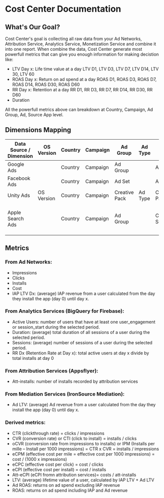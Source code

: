 # Cost Center Documentation

## What's Our Goal?

Cost Center's goal is collecting all raw data from your Ad Networks, Attribution Service, Analytics Service, Monetization Service and combine it into one report. When combine the data, Cost Center generate most powerfull metrics that can give you enough information for making decistion like:
* LTV Day x: Life time value at a day LTV D1, LTV D3, LTV D7, LTV D14, LTV 30, LTV 60
* ROAS Day x: Return on ad spend at a day ROAS D1, ROAS D3, ROAS D7, ROAS D14, ROAS D30, ROAS D60
* RR Day x: Retention at a day RR D1, RR D3, RR D7, RR D14, RR D30, RR D60
* Duration

All the powerfull metrics above can breakdown at Country, Campaign, Ad Group, Ad, Source App level.

## Dimensions Mapping

| Data Source / Dimension | OS Version | Country | Campaign | Ad Group      | Ad Type | Ad            | Source App Id                    | Keyword              |
|-------------------------|------------|---------|----------|---------------|---------|---------------|----------------------------------|----------------------|
| Google Ads              |            | Country | Campaign | Ad Group      |         | Ad            | Group Placement                  |                      |
| Facebook Ads            |            | Country | Campaign | Ad Set        |         | Ad            |                                  |                      |
| Unity Ads               | OS Version | Country | Campaign | Creative Pack | Ad Type | Creative Pack | Source App Id                    |                      |
| Apple Search Ads        |            | Country | Campaign | Ad Group      |         | Creative Set  | Search Term + Search Term Source | Keyword + Match Type |

## Metrics
### From Ad Networks:
- Impressions
- Clicks
- Installs
- Cost
- IAP LTV Dx: (average) IAP revenue from a user calculated from the day they install the app (day 0) until day x.

### From Analytics Services (BigQuery for Firebase):
- Active Users: number of users that have at least one user_engagement or session_start during the selected period.
- Duration: (average) total duration of all sessions of a user during the selected period.
- Sessions: (average) number of sessions of a user during the selected period.
- RR Dx (Retention Rate at Day x): total active users at day x divide by total installs at day 0

### From Attribution Services (Appsflyer):
- Att-installs: number of installs recorded by attribution services

### From Mediation Services (IronSource Mediation):
- Ad LTV: (average) Ad revenue from a user calculated from the day they install the app (day 0) until day x.

### Derived metrics:
- CTR (clickthrough rate) = clicks / impressions
- CVR (conversion rate) or CTI (click to install) = installs / clicks
- oCVR (conversion rate from impressions to installs) or IPM (Installs per mille – Install per 1000 impressions) = CTR x CVR = installs / impressions
- eCPM (effective cost per mile = effective cost per 1000 impressions) = cost / (1000 x impressions)
- eCPC (effective cost per click) = cost / clicks
- eCPI (effective cost per install) = cost / installs
- Att-eCPI (eCPI fromn attribution services)= costs / att-installs
- LTV: (average) lifetime value of a user, calculated by IAP LTV + Ad LTV
- Ad ROAS: returns on ad spend excluding IAP revenue
- ROAS: returns on ad spend including IAP and Ad revenue
